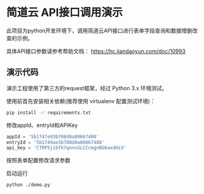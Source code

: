 # 简道云 API接口调用演示

此项目为python开发环境下，调用简道云API接口进行表单字段查询和数据增删改查的示例。

具体API接口参数请参考帮助文档： https://hc.jiandaoyun.com/doc/10993

## 演示代码

演示工程使用了第三方的request框架，经过 Python 3.x 环境测试。

使用前首先安装相关依赖(推荐使用 virtualenv 配置测试环境)：

```bash
pip install -r requirements.txt
```

修改appId、entryId和APIKey

```python
appId = '5b1747e93b708d0a80667400'
entryId = '5b1749ae3b708d0a80667408'
api_key = 'CTRP5jibfk7qnnsGLCCcmgnBG6axdHiX'
```

按照表单配置修改请求参数

启动运行

```bash
python ./demo.py
```

